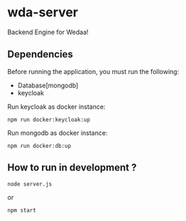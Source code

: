 # wda-server

Backend Engine for Wedaa!

## Dependencies

Before running the application, you must run the following:

-   Database[mongodb]
-   keycloak

Run keycloak as docker instance:

```
npm run docker:keycloak:up
```

Run mongodb as docker instance:

```
npm run docker:db:up
```

## How to run in development ?

```
node server.js
```

or

```
npm start
```
